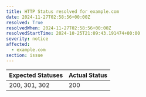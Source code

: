 ```yaml
---
title: HTTP Status resolved for example.com
date: 2024-11-27T02:58:56+00:00Z
resolved: True
resolvedWhen: 2024-11-27T02:58:56+00:00Z
resolvedStartTime: 2024-10-25T21:09:43.191474+00:00
severity: notice
affected:
  - example.com
section: issue
---
```


| Expected Statuses | Actual Status  |
|-------------------|----------------|
| 200, 301, 302 | 200 |
